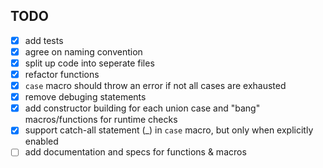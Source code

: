## TODO

 * [x] add tests
 * [x] agree on naming convention
 * [x] split up code into seperate files
 * [x] refactor functions
 * [x] `case` macro should throw an error if not all cases are exhausted
 * [x] remove debuging statements
 * [x] add constructor building for each union case and "bang" macros/functions for runtime checks
 * [x] support catch-all statement (_) in `case` macro, but only when explicitly enabled
 * [ ] add documentation and specs for functions & macros
